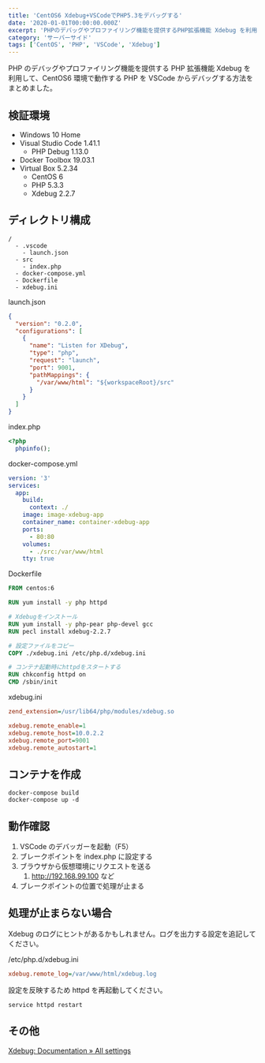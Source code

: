 ```yaml
---
title: 'CentOS6 Xdebug+VSCodeでPHP5.3をデバッグする'
date: '2020-01-01T00:00:00.000Z'
excerpt: 'PHPのデバッグやプロファイリング機能を提供するPHP拡張機能 Xdebug を利用して、CentOS6環境で動作するPHPをVSCodeからデバッグする方法をまとめました。'
category: 'サーバーサイド'
tags: ['CentOS', 'PHP', 'VSCode', 'Xdebug']
---
```


PHP のデバッグやプロファイリング機能を提供する PHP 拡張機能 Xdebug を利用して、CentOS6 環境で動作する PHP を VSCode からデバッグする方法をまとめました。

## 検証環境

- Windows 10 Home
- Visual Studio Code 1.41.1
  - PHP Debug 1.13.0
- Docker Toolbox 19.03.1
- Virtual Box 5.2.34
  - CentOS 6
  - PHP 5.3.3
  - Xdebug 2.2.7

## ディレクトリ構成

```
/
  - .vscode
    - launch.json
  - src
    - index.php
  - docker-compose.yml
  - Dockerfile
  - xdebug.ini
```

launch.json

```json
{
  "version": "0.2.0",
  "configurations": [
    {
      "name": "Listen for XDebug",
      "type": "php",
      "request": "launch",
      "port": 9001,
      "pathMappings": {
        "/var/www/html": "${workspaceRoot}/src"
      }
    }
  ]
}
```

index.php

```php
<?php
  phpinfo();
```

docker-compose.yml

```yaml
version: '3'
services:
  app:
    build:
      context: ./
    image: image-xdebug-app
    container_name: container-xdebug-app
    ports:
      - 80:80
    volumes:
      - ./src:/var/www/html
    tty: true
```

Dockerfile

```dockerfile
FROM centos:6

RUN yum install -y php httpd

# Xdebugをインストール
RUN yum install -y php-pear php-devel gcc
RUN pecl install xdebug-2.2.7

# 設定ファイルをコピー
COPY ./xdebug.ini /etc/php.d/xdebug.ini

# コンテナ起動時にhttpdをスタートする
RUN chkconfig httpd on
CMD /sbin/init
```

xdebug.ini

```ini
zend_extension=/usr/lib64/php/modules/xdebug.so

xdebug.remote_enable=1
xdebug.remote_host=10.0.2.2
xdebug.remote_port=9001
xdebug.remote_autostart=1
```

## コンテナを作成

```shell
docker-compose build
docker-compose up -d
```

## 動作確認

1. VSCode のデバッガーを起動（F5）
2. ブレークポイントを index.php に設定する
3. ブラウザから仮想環境にリクエストを送る
   1. http://192.168.99.100 など
4. ブレークポイントの位置で処理が止まる

## 処理が止まらない場合

Xdebug のログにヒントがあるかもしれません。ログを出力する設定を追記してください。

/etc/php.d/xdebug.ini

```ini
xdebug.remote_log=/var/www/html/xdebug.log
```

設定を反映するため httpd を再起動してください。

```shell
service httpd restart
```

## その他

[Xdebug: Documentation » All settings](https://xdebug.org/docs/all_settings)
